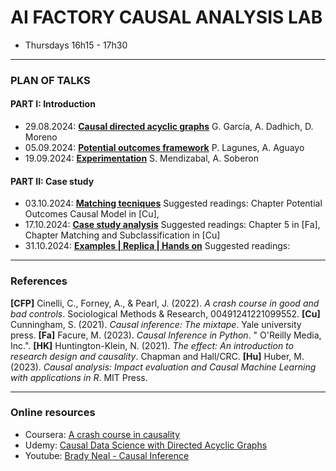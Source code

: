 # **AI FACTORY CAUSAL ANALYSIS LAB**

- Thursdays 16h15 - 17h30


* * *

### **PLAN OF TALKS**

#### **PART I: Introduction**
- 29.08.2024: **[Causal directed acyclic graphs](https://docs.google.com/presentation/d/1b26b0zWK3MQJ480fG1SiqWa0zGXCRRNPhmbvn1pC-xQ/edit?usp=drive\_link)**
G. García, A. Dadhich, D. Moreno
- 05.09.2024: **[Potential outcomes framework](https://docs.google.com/presentation/d/1Mslyg8L5LznhVCWr\_6UT\_fZU32hekamQDcclLf7-Yzg/edit?usp=drive\_link)**
P. Lagunes, A. Aguayo
- 19.09.2024: **[Experimentation]()** S. Mendizabal, A. Soberon

#### **PART II: Case study**
 - 03.10.2024: **[Matching tecniques]()**
Suggested readings: Chapter Potential Outcomes Causal Model in [Cu],
- 17.10.2024: **[Case study analysis]()**
Suggested readings: Chapter 5 in [Fa], Chapter Matching and Subclassification in [Cu]
- 31.10.2024: **[Examples | Replica | Hands on]()**
Suggested readings:

* * *

### **References**

**[CFP]** Cinelli, C., Forney, A., & Pearl, J. (2022). *A crash course in good and bad controls*. Sociological Methods & Research, 00491241221099552.
**[Cu]** Cunningham, S. (2021). *Causal inference: The mixtape*. Yale university press.
**[Fa]** Facure, M. (2023). *Causal Inference in Python*. " O'Reilly Media, Inc.".
**[HK]** Huntington-Klein, N. (2021). *The effect: An introduction to research design and causality*. Chapman and Hall/CRC.
**[Hu]** Huber, M. (2023). *Causal analysis: Impact evaluation and Causal Machine Learning with applications in R*. MIT Press.

* * *

### **Online resources**
- Coursera: [A crash course in causality](https://www.coursera.org/learn/crash-course-in-causality)
- Udemy: [Causal Data Science with Directed Acyclic Graphs](https://www.udemy.com/course/causal-data-science/)
- Youtube: [Brady Neal - Causal Inference](https://www.youtube.com/c/BradyNealCausalInference)
